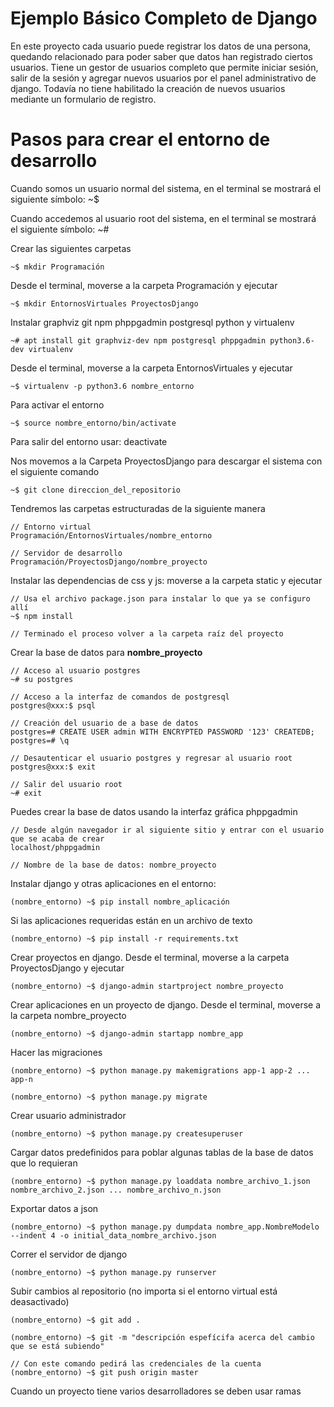 # Ejemplo Básico Completo de Django

En este proyecto cada usuario puede registrar los datos de una persona, quedando relacionado para poder saber que datos han registrado ciertos usuarios. Tiene un gestor de usuarios completo que permite iniciar sesión, salir de la sesión y agregar nuevos usuarios por el panel administrativo de django. Todavía no tiene habilitado la creación de nuevos usuarios mediante un formulario de registro.

# Pasos para crear el entorno de desarrollo

Cuando somos un usuario normal del sistema, en el terminal se mostrará el siguiente símbolo: ~$

Cuando accedemos al usuario root del sistema, en el terminal se mostrará el siguiente símbolo: ~#

Crear las siguientes carpetas

    ~$ mkdir Programación

Desde el terminal, moverse a la carpeta Programación y ejecutar

    ~$ mkdir EntornosVirtuales ProyectosDjango

Instalar graphviz git npm phppgadmin postgresql python y virtualenv

    ~# apt install git graphviz-dev npm postgresql phppgadmin python3.6-dev virtualenv

Desde el terminal, moverse a la carpeta EntornosVirtuales y ejecutar

    ~$ virtualenv -p python3.6 nombre_entorno

Para activar el entorno

    ~$ source nombre_entorno/bin/activate

Para salir del entorno usar: deactivate

Nos movemos a la Carpeta ProyectosDjango para descargar el sistema con el siguiente comando

    ~$ git clone direccion_del_repositorio

Tendremos las carpetas estructuradas de la siguiente manera

    // Entorno virtual
    Programación/EntornosVirtuales/nombre_entorno

    // Servidor de desarrollo
    Programación/ProyectosDjango/nombre_proyecto

Instalar las dependencias de css y js: moverse a la carpeta static y ejecutar

    // Usa el archivo package.json para instalar lo que ya se configuro allí
    ~$ npm install

    // Terminado el proceso volver a la carpeta raíz del proyecto

Crear la base de datos para __nombre_proyecto__

    // Acceso al usuario postgres
    ~# su postgres

    // Acceso a la interfaz de comandos de postgresql
    postgres@xxx:$ psql

    // Creación del usuario de a base de datos
    postgres=# CREATE USER admin WITH ENCRYPTED PASSWORD '123' CREATEDB;
    postgres=# \q

    // Desautenticar el usuario postgres y regresar al usuario root
    postgres@xxx:$ exit

    // Salir del usuario root
    ~# exit

Puedes crear la base de datos usando la interfaz gráfica phppgadmin

    // Desde algún navegador ir al siguiente sitio y entrar con el usuario que se acaba de crear
    localhost/phppgadmin

    // Nombre de la base de datos: nombre_proyecto

Instalar django y otras aplicaciones en el entorno:

    (nombre_entorno) ~$ pip install nombre_aplicación

Si las aplicaciones requeridas están en un archivo de texto

    (nombre_entorno) ~$ pip install -r requirements.txt

Crear proyectos en django. Desde el terminal, moverse a la carpeta ProyectosDjango y ejecutar

    (nombre_entorno) ~$ django-admin startproject nombre_proyecto

Crear aplicaciones en un proyecto de django. Desde el terminal, moverse a la carpeta nombre_proyecto

    (nombre_entorno) ~$ django-admin startapp nombre_app

Hacer las migraciones

    (nombre_entorno) ~$ python manage.py makemigrations app-1 app-2 ... app-n

    (nombre_entorno) ~$ python manage.py migrate

Crear usuario administrador

    (nombre_entorno) ~$ python manage.py createsuperuser

Cargar datos predefinidos para poblar algunas tablas de la base de datos que lo requieran

    (nombre_entorno) ~$ python manage.py loaddata nombre_archivo_1.json nombre_archivo_2.json ... nombre_archivo_n.json

Exportar datos a json

    (nombre_entorno) ~$ python manage.py dumpdata nombre_app.NombreModelo --indent 4 -o initial_data_nombre_archivo.json

Correr el servidor de django

    (nombre_entorno) ~$ python manage.py runserver

Subir cambios al repositorio (no importa si el entorno virtual está deasactivado)

    (nombre_entorno) ~$ git add .

    (nombre_entorno) ~$ git -m "descripción espefícifa acerca del cambio que se está subiendo"

    // Con este comando pedirá las credenciales de la cuenta
    (nombre_entorno) ~$ git push origin master

Cuando un proyecto tiene varios desarrolladores se deben usar ramas
